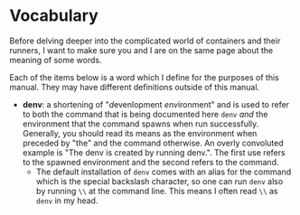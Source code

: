 # Vocabulary

Before delving deeper into the complicated world of containers and their runners,
I want to make sure you and I are on the same page about the meaning of some words.

Each of the items below is a word which I define for the purposes of this manual.
They may have different definitions outside of this manual.

- **denv**: a shortening of "*d*evenlopment *env*ironment" and is used to refer to
  both the command that is being documented here `denv` *and* the environment that
  the command spawns when run successfully. Generally, you should read its means
  as the environment when preceded by "the" and the command otherwise. An overly
  convoluted example is "The denv is created by running denv.". The first use refers
  to the spawned environment and the second refers to the command.
  - The default installation of `denv` comes with an alias for the command which is
    the special backslash character, so one can run `denv` also by running `\\` at
    the command line. This means I often read `\\` as `denv` in my head.
